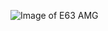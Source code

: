 ![Image of E63 AMG](https://www.google.ca/url?sa=i&url=https%3A%2F%2Fwww.caranddriver.com%2Fnews%2Fa15100797%2F2018-mercedes-amg-e63-photos-and-info-news%2F&psig=AOvVaw0dRq3qrSS0ptOY7cUVZDgk&ust=1581560866619000&source=images&cd=vfe&ved=0CAkQjhxqFwoTCLiRgcD7yucCFQAAAAAdAAAAABAD)
